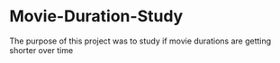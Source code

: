 # Movie-Duration-Study
The purpose of this project was to study if movie durations are getting shorter over time
